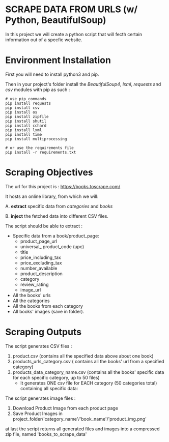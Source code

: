 
#  SCRAPE DATA FROM URLS (w/ Python, BeautifulSoup)

In this project we will create a python script that will fecth certain information out of a specfic website.

# Environment Installation

First you will need to install python3 and pip.

Then in your project's folder install the *BeautifulSoup4*, *lxml*, *requests* and *csv* modules with pip as such :
 ```shell
 # use pip commands
 pip install requests
 pip install csv
 pip install os
 pip install zipfile
 pip install shutil
 pip install cchard
 pip install lxml
 pip install time
 pip install multiprocessing

# or use the requirements file
pip install -r requirements.txt
 ```


# Scraping Objectives

The url for this project is : https://books.toscrape.com/

It hosts an online library, from which we will: 

A. **extract** specific data from *categories* and *books*

B. **inject** the fetched data into different CSV files.

The script should be able to extract :

- Specific data from a book/product_page:
    * product_page_url
    * universal_ product_code (upc)
    * title
    * price_including_tax
    * price_excluding_tax
    * number_available
    * product_description
    * category
    * review_rating
    * image_url
- All the books' urls
- All the categories
- All the books from each category
- All books' images (save in folder).

# Scraping Outputs

The script generates CSV files :

 1. product.csv (contains all the specified data above about one book)
 2. products_urls_category.csv ( contains all the books' url from a specified category)
 3. products_data_category_name.csv (contains all the books' specific data for each specific category, up to 50 files)
    * It generates ONE csv file for EACH category (50 categories total) containing all specific data:

The script generates image files :

1. Download Product Image from each product page
2. Save Product Images in project_folder/'category_name'/'book_name'/'product_img.png'

at last the script returns all generated files and images into a compressed zip file, named 'books_to_scrape_data'
 
